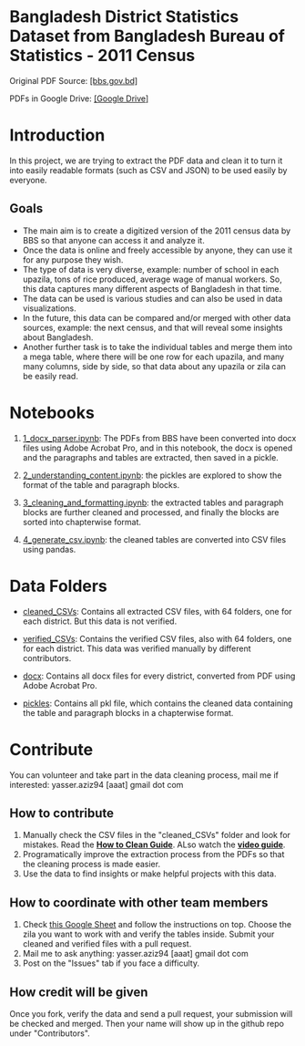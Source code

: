 # Bangladesh District Statistics Dataset from Bangladesh Bureau of Statistics - 2011 Census

Original PDF Source: [[bbs.gov.bd]](http://www.bbs.gov.bd/site/page/2888a55d-d686-4736-bad0-54b70462afda/District-Statistics)

PDFs in Google Drive: [[Google Drive]](https://drive.google.com/drive/folders/1Hp2UGOK0eGDAMSIEBVmlRmONiBfhMyni?usp=sharing)

# Introduction

In this project, we are trying to extract the PDF data and clean it to turn it into easily readable formats (such as CSV and JSON) to be used easily by everyone.

## Goals

- The main aim is to create a digitized version of the 2011 census data by BBS so that anyone can access it and analyze it. 
- Once the data is online and freely accessible by anyone, they can use it for any purpose they wish. 
- The type of data is very diverse, example: number of school in each upazila, tons of rice produced, average wage of manual workers. So, this data captures many different aspects of Bangladesh in that time. 
- The data can be used is various studies and can also be used in data visualizations. 
- In the future, this data can be compared and/or merged with other data sources, example: the next census, and that will reveal some insights about Bangladesh. 
- Another further task is to take the individual tables and merge them into a mega table, where there will be one row for each upazila, and many many columns, side by side, so that data about any upazila or zila can be easily read.

# Notebooks

1. [1_docx_parser.ipynb](https://github.com/yasserius/bd_district_statistics_dataset/blob/main/1_docx_parser.ipynb): The PDFs from BBS have been converted into docx files using Adobe Acrobat Pro, and in this notebook, the docx is opened and the paragraphs and tables are extracted, then saved in a pickle.

2. [2_understanding_content.ipynb](https://github.com/yasserius/bd_district_statistics_dataset/blob/main/2_understanding_content.ipynb): the pickles are explored to show the format of the table and paragraph blocks.

3. [3_cleaning_and_formatting.ipynb](https://github.com/yasserius/bd_district_statistics_dataset/blob/main/3_cleaning_and_formatting.ipynb): the extracted tables and paragraph blocks are further cleaned and processed, and finally the blocks are sorted into chapterwise format.

4. [4_generate_csv.ipynb](https://github.com/yasserius/bd_district_statistics_dataset/blob/main/4_generate_csv.ipynb): the cleaned tables are converted into CSV files using pandas.

# Data Folders

- [cleaned_CSVs](https://github.com/yasserius/bd_district_statistics_dataset/tree/main/cleaned_CSVs): Contains all extracted CSV files, with 64 folders, one for each district. But this data is not verified.

- [verified_CSVs](https://github.com/yasserius/bd_district_statistics_dataset/tree/main/verified_CSVs): Contains the verified CSV files, also with 64 folders, one for each district. This data was verified manually by different contributors.

- [docx](https://github.com/yasserius/bd_district_statistics_dataset/tree/main/docx): Contains all docx files for every district, converted from PDF using Adobe Acrobat Pro.

- [pickles](https://github.com/yasserius/bd_district_statistics_dataset/tree/main/pickles): Contains all pkl file, which contains the cleaned data containing the table and paragraph blocks in a chapterwise format.

# Contribute



You can volunteer and take part in the data cleaning process, mail me if interested: yasser.aziz94 [aaat] gmail dot com

## How to contribute

1. Manually check the CSV files in the "cleaned_CSVs" folder and look for mistakes. Read the [**How to Clean Guide**](https://github.com/yasserius/bd_district_statistics_dataset/blob/main/CONTRIBUTING.md). ALso watch the [**video guide**](https://drive.google.com/file/d/1n671m0kvPZif7OU7Z7fE77wvn5vH2jz3/view).
2. Programatically improve the extraction process from the PDFs so that the cleaning process is made easier.
3. Use the data to find insights or make helpful projects with this data.

## How to coordinate with other team members

1. Check [this Google Sheet](https://docs.google.com/spreadsheets/d/1sgcQSvns_XJ0uNDnYtMWr0_tURglhERWE-gd2BellDY/edit#gid=0) and follow the instructions on top. Choose the zila you want to work with and verify the tables inside. Submit your cleaned and verified files with a pull request.
2. Mail me to ask anything: yasser.aziz94 [aaat] gmail dot com
3. Post on the "Issues" tab if you face a difficulty.

## How credit will be given

Once you fork, verify the data and send a pull request, your submission will be checked and merged. Then your name will show up in the github repo under "Contributors".
